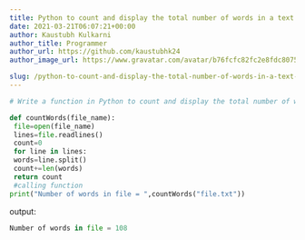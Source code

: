 ```yaml
---
title: Python to count and display the total number of words in a text file.
date: 2021-03-21T06:07:21+00:00
author: Kaustubh Kulkarni
author_title: Programmer
author_url: https://github.com/kaustubhk24
author_image_url: https://www.gravatar.com/avatar/b76fcfc82fc2e8fdc8075636f1735f61?s=200

slug: /python-to-count-and-display-the-total-number-of-words-in-a-text-file/
---
```


```python title="file.py"
# Write a function in Python to count and display the total number of words in a text file.

def countWords(file_name):
 file=open(file_name)
 lines=file.readlines()
 count=0
 for line in lines:
 words=line.split()
 count+=len(words)
 return count
 #calling function
print("Number of words in file = ",countWords("file.txt"))
```

output:

```python title="Output"
Number of words in file = 108

```